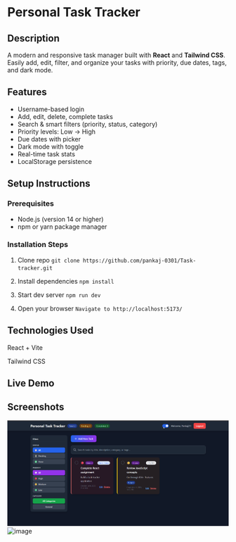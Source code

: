 # Personal Task Tracker

##  Description

A modern and responsive task manager built with **React** and **Tailwind CSS**. Easily add, edit, filter, and organize your tasks with priority, due dates, tags, and dark mode.


##  Features

-  Username-based login  
-  Add, edit, delete, complete tasks  
-  Search & smart filters (priority, status, category)  
-  Priority levels: Low → High
-  Due dates with picker  
-  Dark mode with toggle  
-  Real-time task stats  
-  LocalStorage persistence  

##   Setup Instructions

### Prerequisites
- Node.js (version 14 or higher)
- npm or yarn package manager

### Installation Steps

1. Clone repo
`git clone https://github.com/pankaj-0301/Task-tracker.git`

2. Install dependencies
`npm install`


 3. Start dev server
 `npm run dev`
 



 4. Open your browser
 `Navigate to http://localhost:5173/`

##  Technologies Used

React + Vite

Tailwind CSS


## Live Demo 


## Screenshots 

![alt text](image.png)
![image](https://github.com/user-attachments/assets/932799d1-2a50-4cd6-bf67-3f50ea3fed8f)
